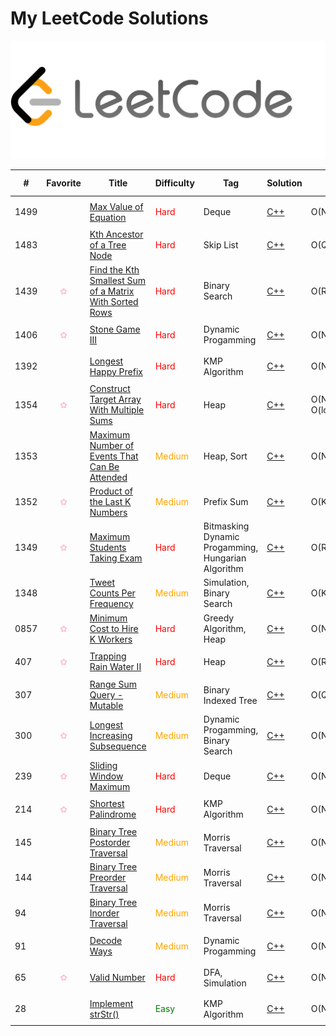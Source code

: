 # My LeetCode Solutions  
![cover](cover.png)

| # | Favorite | Title | Difficulty | Tag | Solution | Time | Space | Special Trick |
|---| :------: | ----- | ---------- | --- | -------- | ---- | ----- | ------------- |
|1499||[Max Value of Equation](https://leetcode.com/problems/max-value-of-equation/) |<p style="color:red">Hard</p>|Deque|[C++](cpp/1499)|O(N)|O(N)|Monotonic List|
|1483||[Kth Ancestor of a Tree Node](https://leetcode.com/problems/kth-ancestor-of-a-tree-node/) |<p style="color:red">Hard</p>|Skip List|[C++](cpp/1483)|O(Q * log(k))|O(n * log(H))|Skip List|
|1439|<p style="color:pink">✿</p>|[Find the Kth Smallest Sum of a Matrix With Sorted Rows](https://leetcode.com/problems/find-the-kth-smallest-sum-of-a-matrix-with-sorted-rows/) |<p style="color:red">Hard</p>|Binary Search|[C++](cpp/1439)|O(RClog(R)log(C))|O(R)||
|1406|<p style="color:pink">✿</p>|[Stone Game III](https://leetcode.com/problems/stone-game-iii/) |<p style="color:red">Hard</p>|Dynamic Progamming|[C++](cpp/1406)|O(N)|O(1)| Modulo in DP Array |
|1392||[Longest Happy Prefix](https://leetcode.com/problems/longest-happy-prefix/) |<p style="color:red">Hard</p>|KMP Algorithm|[C++](cpp/1392)|O(N)|O(N)||
|1354|<p style="color:pink">✿</p>|[Construct Target Array With Multiple Sums](https://leetcode.com/problems/construct-target-array-with-multiple-sums/) |<p style="color:red">Hard</p>|Heap|[C++](cpp/1354)|O(N) + O(logDlogN)|O(N)||
|1353||[Maximum Number of Events That Can Be Attended](https://leetcode.com/problems/maximum-number-of-events-that-can-be-attended/) |<p style="color:orange">Medium</p>|Heap, Sort|[C++](cpp/1353)|O(NlogN)|O(N)||
|1352|<p style="color:pink">✿</p>|[Product of the Last K Numbers](https://leetcode.com/problems/product-of-the-last-k-numbers/) |<p style="color:orange">Medium</p>|Prefix Sum|[C++](cpp/1352)|O(K)|O(K)||
|1349|<p style="color:pink">✿</p>|[Maximum Students Taking Exam](https://leetcode.com/problems/maximum-students-taking-exam/) |<p style="color:red">Hard</p>|Bitmasking Dynamic Progamming, Hungarian Algorithm|[C++](cpp/1349)|O(R^2 * C^2)|O(RC)||
|1348||[Tweet Counts Per Frequency](https://leetcode.com/problems/tweet-counts-per-frequency/) |<p style="color:orange">Medium</p>|Simulation, Binary Search|[C++](cpp/1348)|O(K^2)|O(N)||
|0857|<p style="color:pink">✿</p>|[Minimum Cost to Hire K Workers](https://leetcode.com/problems/minimum-cost-to-hire-k-workers/) |<p style="color:red">Hard</p>|Greedy Algorithm, Heap|[C++](cpp/857)|O(NlogN)|O(N)||
|407|<p style="color:pink">✿</p>|[Trapping Rain Water II](https://leetcode.com/problems/trapping-rain-water-ii/) |<p style="color:red">Hard</p>|Heap|[C++](cpp/407)|O(RClog(RC))|O(RC)||
|307||[Range Sum Query - Mutable](https://leetcode.com/problems/range-sum-query-mutable/) |<p style="color:orange">Medium</p>|Binary Indexed Tree|[C++](cpp/307)|O(QlogN)|O(N)||
|300|<p style="color:pink">✿</p>|[Longest Increasing Subsequence](https://leetcode.com/problems/longest-increasing-subsequence/) |<p style="color:orange">Medium</p>|Dynamic Progamming, Binary Search|[C++](cpp/300)|O(NlogN)|O(N)||
|239|<p style="color:pink">✿</p>|[Sliding Window Maximum](https://leetcode.com/problems/sliding-window-maximum/) |<p style="color:red">Hard</p>|Deque|[C++](cpp/239)|O(N)|O(N)||
|214|<p style="color:pink">✿</p>|[Shortest Palindrome](https://leetcode.com/problems/shortest-palindrome/) |<p style="color:red">Hard</p>|KMP Algorithm|[C++](cpp/214)|O(N)|O(N)||
|145||[Binary Tree Postorder Traversal](https://leetcode.com/problems/binary-tree-postorder-traversal/submissions/) |<p style="color:orange">Medium</p>|Morris Traversal|[C++](cpp/145)|O(N)|O(1)|Morris Traversal|
|144||[Binary Tree Preorder Traversal](https://leetcode.com/problems/binary-tree-preorder-traversal/) |<p style="color:orange">Medium</p>|Morris Traversal|[C++](cpp/144)|O(N)|O(1)|Morris Traversal|
|94||[Binary Tree Inorder Traversal](https://leetcode.com/problems/binary-tree-inorder-traversal/) |<p style="color:orange">Medium</p>|Morris Traversal|[C++](cpp/94)|O(N)|O(1)|Morris Traversal|
|91||[Decode Ways](https://leetcode.com/problems/decode-ways/) |<p style="color:orange">Medium</p>|Dynamic Progamming|[C++](cpp/91)|O(N)|O(1)|Modulo in DP Array|
|65|<p style="color:pink">✿</p>|[Valid Number](https://leetcode.com/problems/valid-number/) |<p style="color:red">Hard</p>|DFA, Simulation|[C++](cpp/65)|O(N)|O(1)||
|28||[Implement strStr()](https://leetcode.com/problems/implement-strstr/) |<p style="color:green">Easy</p>|KMP Algorithm|[C++](cpp/28)|O(N)|O(M)||
